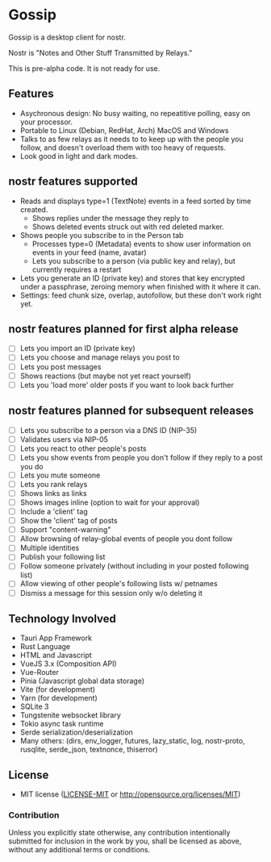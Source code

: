 # Gossip

Gossip is a desktop client for nostr.

Nostr is "Notes and Other Stuff Transmitted by Relays."

This is pre-alpha code. It is not ready for use.

## Features

- Asychronous design: No busy waiting, no repeatitive polling, easy on your processor.
- Portable to Linux (Debian, RedHat, Arch) MacOS and Windows
- Talks to as few relays as it needs to to keep up with the people you follow, and doesn't overload them with too heavy of requests.
- Look good in light and dark modes.

## nostr features supported

- Reads and displays type=1 (TextNote) events in a feed sorted by time created.
    - Shows replies under the message they reply to
    - Shows deleted events struck out with red deleted marker.
- Shows people you subscribe to in the Person tab
    - Processes type=0 (Metadata) events to show user information on events in your feed (name, avatar)
    - Lets you subscribe to a person (via public key and relay), but currently requires a restart
- Lets you generate an ID (private key) and stores that key encrypted under a passphrase, zeroing memory when finished with it where it can.
- Settings: feed chunk size, overlap, autofollow, but these don't work right yet.

## nostr features planned for first alpha release

- [ ] Lets you import an ID (private key)
- [ ] Lets you choose and manage relays you post to
- [ ] Lets you post messages
- [ ] Shows reactions (but maybe not yet react yourself)
- [ ] Lets you 'load more' older posts if you want to look back further

## nostr features planned for subsequent releases

- [ ] Lets you subscribe to a person via a DNS ID (NIP-35)
- [ ] Validates users via NIP-05
- [ ] Lets you react to other people's posts
- [ ] Lets you show events from people you don't follow if they reply to a post you do
- [ ] Lets you mute someone
- [ ] Lets you rank relays
- [ ] Shows links as links
- [ ] Shows images inline (option to wait for your approval)
- [ ] Include a 'client' tag
- [ ] Show the 'client' tag of posts
- [ ] Support "content-warning"
- [ ] Allow browsing of relay-global events of people you dont follow
- [ ] Multiple identities
- [ ] Publish your following list
- [ ] Follow someone privately (without including in your posted following list)
- [ ] Allow viewing of other people's following lists w/ petnames
- [ ] Dismiss a message for this session only w/o deleting it

## Technology Involved

- Tauri App Framework
- Rust Language
- HTML and Javascript
- VueJS 3.x (Composition API)
- Vue-Router
- Pinia (Javascript global data storage)
- Vite (for development)
- Yarn (for development)
- SQLite 3
- Tungstenite websocket library
- Tokio async task runtime
- Serde serialization/deserialization
- Many others: (dirs, env_logger, futures, lazy_static, log, nostr-proto, rusqlite, serde_json, textnonce, thiserror)

## License

 * MIT license ([LICENSE-MIT](LICENSE-MIT) or http://opensource.org/licenses/MIT)

### Contribution

Unless you explicitly state otherwise, any contribution intentionally submitted
for inclusion in the work by you, shall be licensed as above, without any additional
terms or conditions.
